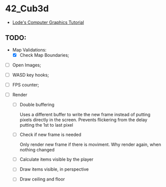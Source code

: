 # 42_Cub3d

- [Lode's Computer Graphics Tutorial](https://lodev.org/cgtutor/raycasting.html)

## TODO:

- Map Validations:
    - [x] Check Map Boundaries;
- [ ] Open Images;
- [ ] WASD key hooks;
- [ ] FPS counter;

- [ ] Render
	- [ ] Double buffering

		Uses a different buffer to write the new frame
		instead of putting pixels directly in the screen.
		Prevents flickering from the delay putting the 1st to last pixel
	- [ ] Check if new frame is needed

		Only render new frame if there is moviment.
		Why render again, when nothing changed
	- [ ] Calculate items visible by the player
	- [ ] Draw items visible, in perspective
	- [ ] Draw ceiling and floor
